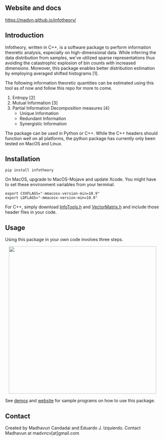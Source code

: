 ## Website and docs

https://madvn.github.io/infotheory/

## Introduction

Infotheory, written in C++, is a software package to perform information theoretic analysis, especially on high-dimensional data. While inferring the data distribution from samples, we've utilized sparse representations thus avoiding the catastrophic explosion of bin counts with increased dimensions. Moreover, this package enables better distribution estimation by employing averaged shifted histograms [1].

The following information theoretic quantities can be estimated using this tool as of now and follow this repo for more to come.

1. Entropy [2]
2. Mutual Information [3]
3. Partial Information Decomposition measures [4]
   - Unique Information
   - Redundant Information
   - Synergistic Information

The package can be used in Python or C++. While the C++ headers should function well on all platforms, the python package has currently only been tested on MacOS and Linux.

## Installation

    pip install infotheory

On MacOS, upgrade to MacOS-Mojave and update Xcode. You might have to set these environment variables from your terminal.

    export CXXFLAGS="-mmacosx-version-min=10.9"
    export LDFLAGS="-mmacosx-version-min=10.9"

For C++, simply download [InfoTools.h](https://github.com/madvn/infotheory/blob/master/infotheory/InfoTools.h) and [VectorMatrix.h](https://github.com/madvn/infotheory/blob/master/infotheory/VectorMatrix.h) and include those header files in your code.

## Usage

Using this package in your own code involves three steps.

<p align="center">
<img src="https://github.com/madvn/infotheory/blob/master/documentation/usage_icons.png" width="480">
</p>

See [demos](https://github.com/madvn/infotheory/tree/master/demos) and [website](https://madvn.github.io/infotheory/) for sample programs on how to use this package.

## Contact

Created by Madhavun Candadai and Eduardo J. Izquierdo. Contact Madhavun at madvncv[at]gmail.com
